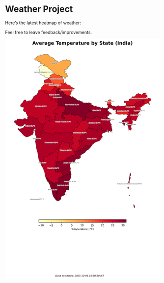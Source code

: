 # Weather Project

Here’s the latest heatmap of weather:

Feel free to leave feedback/improvements.

![India Heatmap](docs/assets/india_heatmap.png?v=E351A0)
